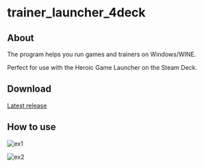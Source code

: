 # trainer_launcher_4deck

## About
The program helps you run games and trainers on Windows/WINE.  

Perfect for use with the Heroic Game Launcher on the Steam Deck.

## Download
<p dir="auto"><a href="https://github.com/estevamdev/trainer_launcher_4deck/releases/latest">Latest release</a></p>

## How to use

![ex1](https://github.com/user-attachments/assets/13370bc2-6bc1-4f47-8b95-c661cce9bf70)

![ex2](https://github.com/user-attachments/assets/1c3b71b3-fb19-422a-8f81-2acd9732f619)
